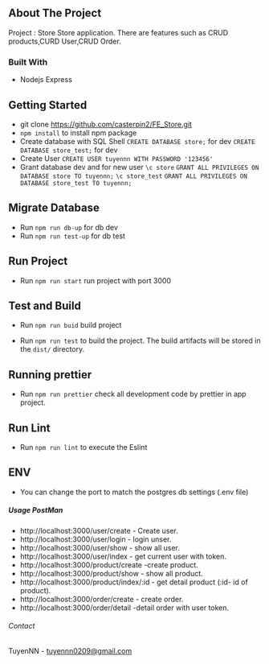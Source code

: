 ## About The Project

Project : Store Store application. There are features such as CRUD products,CURD User,CRUD Order.

### Built With

* Nodejs Express

## Getting Started
- git clone https://github.com/casterpin2/FE_Store.git
- `npm install` to install npm package
- Create database with SQL Shell 
    `CREATE DATABASE store;` for dev
    `CREATE DATABASE store_test;` for dev
- Create User
    `CREATE USER tuyennn WITH PASSWORD '123456'`
- Grant database dev and for new user
    `\c store`
    `GRANT ALL PRIVILEGES ON DATABASE store TO tuyennn;`
    `\c store_test`
    `GRANT ALL PRIVILEGES ON DATABASE store_test TO tuyennn;`
## Migrate Database
- Run `npm run db-up` for db dev
- Run `npm run test-up` for db test

## Run Project
- Run `npm run start` run project with port 3000
## Test and Build
- Run `npm run buid` build project

- Run `npm run test` to build the project. The build artifacts will be stored in the `dist/` directory.

## Running prettier
- Run `npm run prettier` check all development code by prettier in app project.

## Run Lint
- Run `npm run lint` to execute the Eslint
## ENV
- You can change the port to match the postgres db settings (.env file)
##### Usage PostMan
- http://localhost:3000/user/create - Create user.
- http://localhost:3000/user/login - login unser.
- http://localhost:3000/user/show - show all user.
- http://localhost:3000/user/index - get current user with token.
- http://localhost:3000/product/create -create product.
- http://localhost:3000/product/show - show all product.
- http://localhost:3000/product/index/:id - get detail product (:id- id of product).
- http://localhost:3000/order/create - create order.
- http://localhost:3000/order/detail -detail order with user token.
###### Contact
TuyenNN - tuyennn0209@gmail.com
